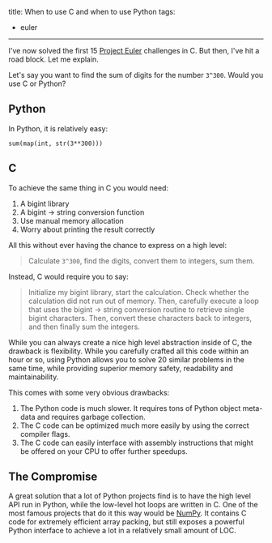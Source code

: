 title: When to use C and when to use Python
tags:
  - euler
---

I've now solved the first 15 [Project Euler](https://projecteuler.net)
challenges in C. But then, I've hit a road block. Let me explain.

Let's say you want to find the sum of digits for the number `3^300`. Would you
use C or Python?

## Python

In Python, it is relatively easy:

```
sum(map(int, str(3**300)))
```

## C

To achieve the same thing in C you would need:

1. A bigint library
2. A bigint -> string conversion function
3. Use manual memory allocation
4. Worry about printing the result correctly

All this without ever having the chance to express on a high level:

> Calculate `3^300`, find the digits, convert them to integers, sum them.

Instead, C would require you to say:

> Initialize my bigint library, start the calculation. Check whether the
> calculation did not run out of memory. Then, carefully execute a loop that
> uses the bigint -> string conversion routine to retrieve single bigint
> characters. Then, convert these characters back to integers, and then finally
> sum the integers.

While you can always create a nice high level abstraction inside of C, the
drawback is flexibility. While you carefully crafted all this code within an
hour or so, using Python allows you to solve 20 similar problems in the same
time, while providing superior memory safety, readability and maintainability.

This comes with some very obvious drawbacks:

1. The Python code is much slower. It requires tons of Python object meta-data
   and requires garbage collection.
2. The C code can be optimized much more easily by using the correct compiler
   flags.
3. The C code can easily interface with assembly instructions that might be
   offered on your CPU to offer further speedups.

## The Compromise

A great solution that a lot of Python projects find is to have the high level
API run in Python, while the low-level hot loops are written in C. One of the
most famous projects that do it this way would be [NumPy](http://www.numpy.org/). It contains C code for
extremely efficient array packing, but still exposes a powerful Python
interface to achieve a lot in a relatively small amount of LOC.
